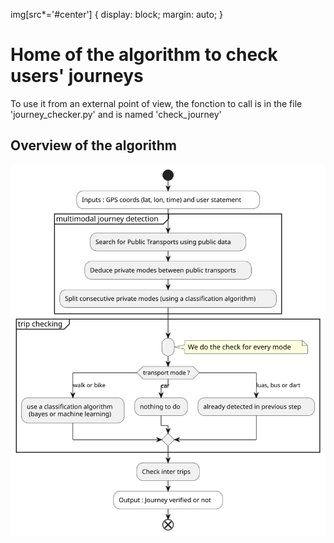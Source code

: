 img[src*='#center'] { 
    display: block;
    margin: auto;
}


# Home of the algorithm to check users' journeys

To use it from an external point of view, the fonction to call is in the file 
'journey_checker.py' and is named 'check_journey'


## Overview of the algorithm


![Overview of the algorithm](readme_assets/algo_journey_checking.svg#center)
